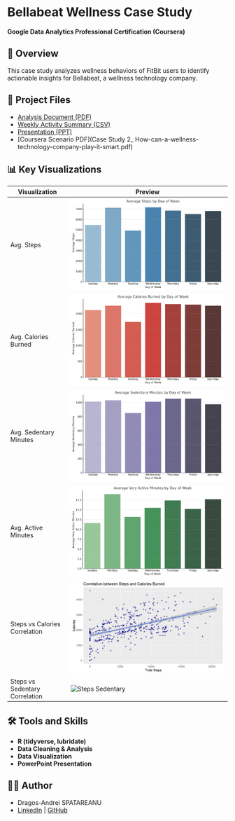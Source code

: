 # Bellabeat Wellness Case Study

**Google Data Analytics Professional Certification (Coursera)**  

## 📌 Overview  
This case study analyzes wellness behaviors of FitBit users to identify actionable insights for Bellabeat, a wellness technology company.  

## 📁 Project Files
- [Analysis Document (PDF)](Dragos_Andrei_SPATAREANU_wellness_tech_company_all_steps.pdf)
- [Weekly Activity Summary (CSV)](Weekly_Activity_Summary.csv)
- [Presentation (PPT)](Dragos_Andrei_SPATAREANU_Bellabeat_Case_Study_Presentation.pptx)
- [Coursera Scenario PDF](Case Study 2_ How-can-a-wellness-technology-company-play-it-smart.pdf)

## 📊 Key Visualizations
| Visualization | Preview |
|---------------|---------|
| Avg. Steps  | ![Avg Steps](Average_Steps_By_Day_Of_Week.png) |
| Avg. Calories Burned  | ![Avg Calories](Average_Calories_Burned_By_Day_Of_Week.png) |
| Avg. Sedentary Minutes | ![Avg Sedentary](Average_Sedentary_Minutes_By_Day_Of_Week.png) |
| Avg. Active Minutes  | ![Avg Active](Average_Very_Active_Minutes_By_Day_Of_Week.png) |
| Steps vs Calories Correlation | ![Steps Calories](Correlation_Between_Steps_And_Calories_Burned.jpeg) |
| Steps vs Sedentary Correlation | ![Steps Sedentary](Correlation_Between_Steps_And_Sedentary_Minutes) |

## 🛠️ Tools and Skills
- **R (tidyverse, lubridate)**
- **Data Cleaning & Analysis**
- **Data Visualization**
- **PowerPoint Presentation**

## 🧑‍💻 Author  
- Dragos-Andrei SPATAREANU  
- [LinkedIn](www.linkedin.com/in/dragos-andrei-spatareanu-59b56325a) | [GitHub]([https://github.com/sdragos14])
